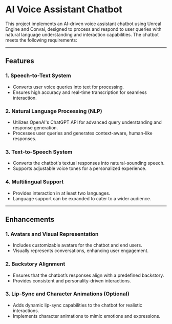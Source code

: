 # AI Voice Assistant Chatbot

This project implements an AI-driven voice assistant chatbot using Unreal Engine and Convai, designed to process and respond to user queries with natural language understanding and interaction capabilities. The chatbot meets the following requirements:

---

## Features

### 1. **Speech-to-Text System**
- Converts user voice queries into text for processing.
- Ensures high accuracy and real-time transcription for seamless interaction.

### 2. **Natural Language Processing (NLP)**
- Utilizes OpenAI's ChatGPT API for advanced query understanding and response generation.
- Processes user queries and generates context-aware, human-like responses.

### 3. **Text-to-Speech System**
- Converts the chatbot's textual responses into natural-sounding speech.
- Supports adjustable voice tones for a personalized experience.

### 4. **Multilingual Support**
- Provides interaction in at least two languages.
- Language support can be expanded to cater to a wider audience.

---

## Enhancements

### 1. **Avatars and Visual Representation**
- Includes customizable avatars for the chatbot and end users.
- Visually represents conversations, enhancing user engagement.

### 2. **Backstory Alignment**
- Ensures that the chatbot’s responses align with a predefined backstory.
- Provides consistent and personality-driven interactions.

### 3. **Lip-Sync and Character Animations** (Optional)
- Adds dynamic lip-sync capabilities to the chatbot for realistic interactions.
- Implements character animations to mimic emotions and expressions.

